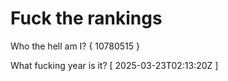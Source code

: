 # Fuck the rankings

Who the hell am I?
{ 10780515 }

What fucking year is it?
[ 2025-03-23T02:13:20Z ]
